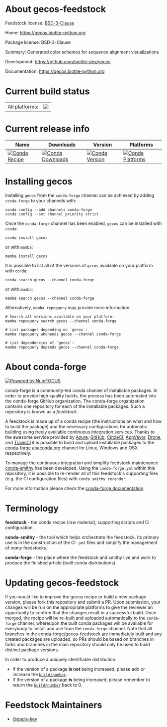 About gecos-feedstock
=====================

Feedstock license: [BSD-3-Clause](https://github.com/conda-forge/gecos-feedstock/blob/main/LICENSE.txt)

Home: https://gecos.biotite-python.org

Package license: BSD-3-Clause

Summary: Generated color schemes for sequence alignment visualizations

Development: https://github.com/biotite-dev/gecos

Documentation: https://gecos.biotite-python.org

Current build status
====================


<table><tr><td>All platforms:</td>
    <td>
      <a href="https://dev.azure.com/conda-forge/feedstock-builds/_build/latest?definitionId=14757&branchName=main">
        <img src="https://dev.azure.com/conda-forge/feedstock-builds/_apis/build/status/gecos-feedstock?branchName=main">
      </a>
    </td>
  </tr>
</table>

Current release info
====================

| Name | Downloads | Version | Platforms |
| --- | --- | --- | --- |
| [![Conda Recipe](https://img.shields.io/badge/recipe-gecos-green.svg)](https://anaconda.org/conda-forge/gecos) | [![Conda Downloads](https://img.shields.io/conda/dn/conda-forge/gecos.svg)](https://anaconda.org/conda-forge/gecos) | [![Conda Version](https://img.shields.io/conda/vn/conda-forge/gecos.svg)](https://anaconda.org/conda-forge/gecos) | [![Conda Platforms](https://img.shields.io/conda/pn/conda-forge/gecos.svg)](https://anaconda.org/conda-forge/gecos) |

Installing gecos
================

Installing `gecos` from the `conda-forge` channel can be achieved by adding `conda-forge` to your channels with:

```
conda config --add channels conda-forge
conda config --set channel_priority strict
```

Once the `conda-forge` channel has been enabled, `gecos` can be installed with `conda`:

```
conda install gecos
```

or with `mamba`:

```
mamba install gecos
```

It is possible to list all of the versions of `gecos` available on your platform with `conda`:

```
conda search gecos --channel conda-forge
```

or with `mamba`:

```
mamba search gecos --channel conda-forge
```

Alternatively, `mamba repoquery` may provide more information:

```
# Search all versions available on your platform:
mamba repoquery search gecos --channel conda-forge

# List packages depending on `gecos`:
mamba repoquery whoneeds gecos --channel conda-forge

# List dependencies of `gecos`:
mamba repoquery depends gecos --channel conda-forge
```


About conda-forge
=================

[![Powered by
NumFOCUS](https://img.shields.io/badge/powered%20by-NumFOCUS-orange.svg?style=flat&colorA=E1523D&colorB=007D8A)](https://numfocus.org)

conda-forge is a community-led conda channel of installable packages.
In order to provide high-quality builds, the process has been automated into the
conda-forge GitHub organization. The conda-forge organization contains one repository
for each of the installable packages. Such a repository is known as a *feedstock*.

A feedstock is made up of a conda recipe (the instructions on what and how to build
the package) and the necessary configurations for automatic building using freely
available continuous integration services. Thanks to the awesome service provided by
[Azure](https://azure.microsoft.com/en-us/services/devops/), [GitHub](https://github.com/),
[CircleCI](https://circleci.com/), [AppVeyor](https://www.appveyor.com/),
[Drone](https://cloud.drone.io/welcome), and [TravisCI](https://travis-ci.com/)
it is possible to build and upload installable packages to the
[conda-forge](https://anaconda.org/conda-forge) [anaconda.org](https://anaconda.org/)
channel for Linux, Windows and OSX respectively.

To manage the continuous integration and simplify feedstock maintenance
[conda-smithy](https://github.com/conda-forge/conda-smithy) has been developed.
Using the ``conda-forge.yml`` within this repository, it is possible to re-render all of
this feedstock's supporting files (e.g. the CI configuration files) with ``conda smithy rerender``.

For more information please check the [conda-forge documentation](https://conda-forge.org/docs/).

Terminology
===========

**feedstock** - the conda recipe (raw material), supporting scripts and CI configuration.

**conda-smithy** - the tool which helps orchestrate the feedstock.
                   Its primary use is in the construction of the CI ``.yml`` files
                   and simplify the management of *many* feedstocks.

**conda-forge** - the place where the feedstock and smithy live and work to
                  produce the finished article (built conda distributions)


Updating gecos-feedstock
========================

If you would like to improve the gecos recipe or build a new
package version, please fork this repository and submit a PR. Upon submission,
your changes will be run on the appropriate platforms to give the reviewer an
opportunity to confirm that the changes result in a successful build. Once
merged, the recipe will be re-built and uploaded automatically to the
`conda-forge` channel, whereupon the built conda packages will be available for
everybody to install and use from the `conda-forge` channel.
Note that all branches in the conda-forge/gecos-feedstock are
immediately built and any created packages are uploaded, so PRs should be based
on branches in forks and branches in the main repository should only be used to
build distinct package versions.

In order to produce a uniquely identifiable distribution:
 * If the version of a package **is not** being increased, please add or increase
   the [``build/number``](https://docs.conda.io/projects/conda-build/en/latest/resources/define-metadata.html#build-number-and-string).
 * If the version of a package **is** being increased, please remember to return
   the [``build/number``](https://docs.conda.io/projects/conda-build/en/latest/resources/define-metadata.html#build-number-and-string)
   back to 0.

Feedstock Maintainers
=====================

* [@padix-key](https://github.com/padix-key/)

